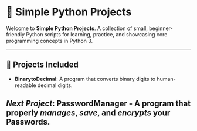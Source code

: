 # 🐍 **Simple Python Projects**

Welcome to **Simple Python Projects**. A collection of small, beginner-friendly Python scripts for learning, practice, and showcasing core programming concepts in Python 3.

---

## 📂 Projects Included

 - **BinarytoDecimal**: A program that converts binary digits to human-readable decimal digits.

*Next Project*: **PasswordManager** - A program that properly ***manages***, ***save***, and ***encrypts*** your Passwords.
---
